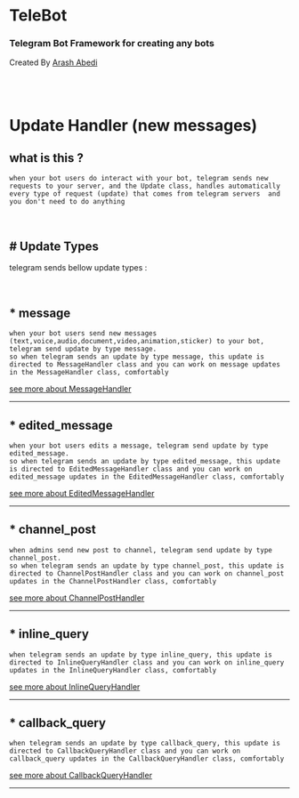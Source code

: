 # TeleBot
### Telegram Bot Framework for creating any bots 

Created By [Arash Abedi](https://arashabedi.com)

<br/>
<br/>

# Update Handler (new messages)

## what is this ?
    when your bot users do interact with your bot, telegram sends new requests to your server, and the Update class, handles automatically every type of request (update) that comes from telegram servers  and you don't need to do anything

<br>


## # Update Types

telegram sends bellow update types :

<br>

## * message

    when your bot users send new messages (text,voice,audio,document,video,animation,sticker) to your bot, telegram send update by type message. 
    so when telegram sends an update by type message, this update is directed to MessageHandler class and you can work on message updates in the MessageHandler class, comfortably

[see more about MessageHandler](controllers/messageHandler.md)

<hr>

## * edited_message

    when your bot users edits a message, telegram send update by type edited_message.
    so when telegram sends an update by type edited_message, this update is directed to EditedMessageHandler class and you can work on edited_message updates in the EditedMessageHandler class, comfortably

[see more about EditedMessageHandler](controllers/editedMessageHandler.md)

<hr>

## * channel_post

    when admins send new post to channel, telegram send update by type channel_post.
    so when telegram sends an update by type channel_post, this update is directed to ChannelPostHandler class and you can work on channel_post updates in the ChannelPostHandler class, comfortably

[see more about ChannelPostHandler](controllers/channelPostHandler.md)

<hr>

## * inline_query

    when telegram sends an update by type inline_query, this update is directed to InlineQueryHandler class and you can work on inline_query updates in the InlineQueryHandler class, comfortably

[see more about InlineQueryHandler](controllers/inlineQueryHandler.md)

<hr>

## * callback_query

    when telegram sends an update by type callback_query, this update is directed to CallbackQueryHandler class and you can work on callback_query updates in the CallbackQueryHandler class, comfortably

[see more about CallbackQueryHandler](controllers/callbackQueryHandler.md)

<hr>